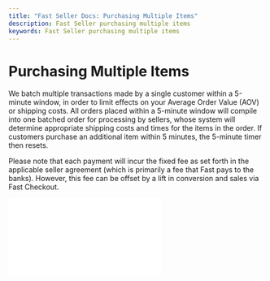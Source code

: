 ```yaml
---
title: "Fast Seller Docs: Purchasing Multiple Items"
description: Fast Seller purchasing multiple items
keywords: Fast Seller purchasing multiple items
---
```


# Purchasing Multiple Items

We batch multiple transactions made by a single customer within a 5-minute window, in order to limit effects on your Average Order Value (AOV) or shipping costs. All orders placed within a 5-minute window will compile into one batched order for processing by sellers, whose system will determine appropriate shipping costs and times for the items in the order. If customers purchase an additional item within 5 minutes, the 5-minute timer then resets.

Please note that each payment will incur the fixed fee as set forth in the applicable seller agreement (which is primarily a fee that Fast pays to the banks). However, this fee can be offset by a lift in conversion and sales via Fast Checkout.

<embed src="/reusables/for-sellers/_standard-seller-pricing.md" />
